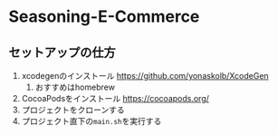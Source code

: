 # Seasoning-E-Commerce

## セットアップの仕方
1. xcodegenのインストール https://github.com/yonaskolb/XcodeGen
    1. おすすめはhomebrew
1. CocoaPodsをインストール https://cocoapods.org/
1. プロジェクトをクローンする
1. プロジェクト直下の`main.sh`を実行する
